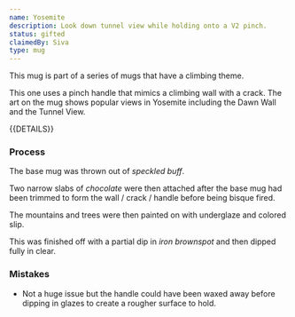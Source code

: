 ```yaml
---
name: Yosemite
description: Look down tunnel view while holding onto a V2 pinch.
status: gifted
claimedBy: Siva
type: mug
---
```


This mug is part of a series of mugs that have a climbing theme. 

This one uses a pinch handle that mimics a climbing wall with a crack. The art on the mug shows popular views in Yosemite including the Dawn Wall and the Tunnel View.

{{DETAILS}}

### Process

The base mug was thrown out of *speckled buff*. 

Two narrow slabs of *chocolate* were then attached after the base mug had been trimmed to form the wall / crack / handle before being bisque fired.

The mountains and trees were then painted on with underglaze and colored slip.

This was finished off with a partial dip in *iron brownspot* and then dipped fully in clear.

### Mistakes

* Not a huge issue but the handle could have been waxed away before dipping in glazes to create a rougher surface to hold.